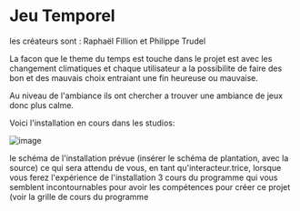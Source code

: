 # Jeu Temporel
les créateurs sont :
Raphaël Fillion et 
Philippe Trudel


La facon que le theme du temps est touche dans le projet est avec les changement climatiques et chaque utilisateur a la possibilite de faire des bon et des mauvais choix entraiant une fin heureuse ou mauvaise.

Au niveau de l'ambiance ils ont chercher a trouver une ambiance de jeux donc plus calme. 


Voici l'installation en cours dans les studios:

![image](https://user-images.githubusercontent.com/89648302/157494161-da9523cf-8817-470e-82b0-3717239591a7.png)

le schéma de l'installation prévue (insérer le schéma de plantation, avec la source)
ce qui sera attendu de vous, en tant qu'interacteur.trice, lorsque vous ferez l'expérience de l'installation
3 cours du programme qui vous semblent incontournables pour avoir les compétences pour créer ce projet (voir la grille de cours du programme
